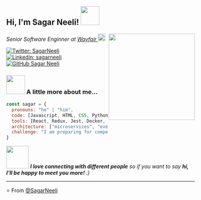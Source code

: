 <!--
**sagarneeli/sagarneeli** is a ✨ _special_ ✨ repository because its `README.md` (this file) appears on your GitHub profile.

Here are some ideas to get you started:

- 🔭 I’m currently working on ...
- 🌱 I’m currently learning ...
- 👯 I’m looking to collaborate on ...
- 🤔 I’m looking for help with ...
- 💬 Ask me about ...
- 📫 How to reach me: ...
- 😄 Pronouns: ...
- ⚡ Fun fact: ...
-->

<h2> Hi, I'm Sagar Neeli! <img src="https://i.pinimg.com/originals/31/e9/ea/31e9ea5a4488d3ed0e10f06298561c28.gif" width="50"></h2>
<img align='right' src="https://media.giphy.com/media/3C5GiCUkah8Gs/giphy.gif" width="230">
<p><em>Senior Software Enginner at <a href="http://www.wayfair.com">Wayfair </a><img src="https://media.giphy.com/media/McgGbDIhBpVnA7SThC/giphy.gif" width="20"></br>
</em></p>

[![Twitter: SagarNeeli](https://img.shields.io/twitter/follow/NeeliSagar?style=social)](https://twitter.com/NeeliSagar)
[![Linkedin: sagarneeli](https://img.shields.io/badge/-sagarneeli-blue?style=flat-square&logo=Linkedin&logoColor=white&link=https://www.linkedin.com/in/sagarneeli/)](https://www.linkedin.com/in/sagarneeli/)
[![GitHub Sagar Neeli](https://img.shields.io/github/followers/sagarneeli?label=follow&style=social)](https://github.com/sagarneeli)


### <img src="https://media.giphy.com/media/QeVduzihVX69y/giphy.gif" width="50"> A little more about me...  

```javascript
const sagar = {
  pronouns: "he" | "him",
  code: [Javascript, HTML, CSS, Python, Java],
  tools: [React, Redux, Jest, Docker, Kubernetes, Pandas, Numpy],
  architecture: ["microservices", "event-driven", "design system pattern", "amazon web services"],
  challenge: "I am preparing for competitive programming and getting hands-on experience with Machine Learning"
}
```

<img src="https://cdn.lowgif.com/full/a0ca6b2363bf1df2-.gif" width="60"> <em><b>I love connecting with different people</b> so if you want to say <b>hi, I'll be happy to meet you more!</b> :)</em>

---

⭐️ From [@SagarNeeli](https://github.com/sagarneeli)
